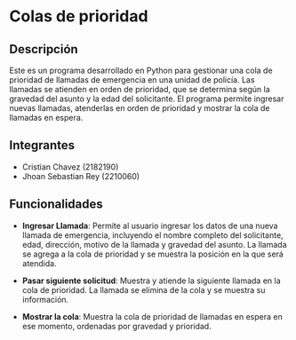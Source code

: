 # Colas de prioridad
## Descripción

Este es un programa desarrollado en Python para gestionar una cola de prioridad de llamadas de emergencia en una unidad de policía. Las llamadas se atienden en orden de prioridad, que se determina según la gravedad del asunto y la edad del solicitante. El programa permite ingresar nuevas llamadas, atenderlas en orden de prioridad y mostrar la cola de llamadas en espera.

## Integrantes

- Cristian Chavez (2182190)
- Jhoan Sebastian Rey (2210060)

## Funcionalidades

- **Ingresar Llamada**: Permite al usuario ingresar los datos de una nueva llamada de emergencia, incluyendo el nombre completo del solicitante, edad, dirección, motivo de la llamada y gravedad del asunto. La llamada se agrega a la cola de prioridad y se muestra la posición en la que será atendida.

- **Pasar siguiente solicitud**: Muestra y atiende la siguiente llamada en la cola de prioridad. La llamada se elimina de la cola y se muestra su información.

- **Mostrar la cola**: Muestra la cola de prioridad de llamadas en espera en ese momento, ordenadas por gravedad y prioridad.
